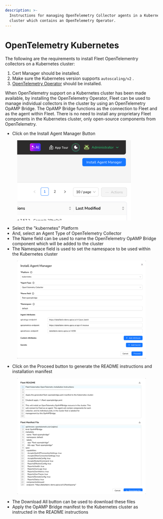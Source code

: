 ```yaml
---
description: >-
  Instructions for managing OpenTelemetry Collector agents in a Kubernetes
  cluster which contains an OpenTelemetry Operator.
---
```


# OpenTelemetry Kubernetes

The following are the requirements to install Fleet OpenTelementry collectors on a Kubernetes cluster:

1. Cert Manager should be installed.
2. Make sure the Kubernetes version supports `autoscaling/v2` .&#x20;
3. [OpenTelemetry Operator](https://github.com/open-telemetry/opentelemetry-operator) should be installed.&#x20;

When OpenTelemetry support on a Kubernetes cluster has been made available, by installing the OpenTelemetry Operator, Fleet can be used to manage individual collectors in the cluster by using an OpenTelemetry OpAMP Bridge. The OpAMP Bridge functions as the connection to Fleet and as the agent within Fleet. There is no need to install any proprietary Fleet components in the Kubernetes cluster, only open-source components from OpenTelemetry.

* Click on the Install Agent Manager Button

<figure><img src="../../.gitbook/assets/image (203).png" alt="" width="375"><figcaption></figcaption></figure>

* Select the "kubernetes" Platform
* And, select an Agent Type of OpenTelemetry Collector
* The Name field can be used to name the OpenTelemetry OpAMP Bridge component which will be added to the cluster
* The Namespace field is used to set the namespace to be used within the Kubernetes cluster

<figure><img src="../../.gitbook/assets/image (211).png" alt=""><figcaption></figcaption></figure>

* Click on the Proceed button to generate the README instructions and installation manifest

<figure><img src="../../.gitbook/assets/image (212).png" alt=""><figcaption></figcaption></figure>

* The Download All button can be used to download these files
* Apply the OpAMP Bridge manifest to the Kubernetes cluster as instructed in the README instructions
